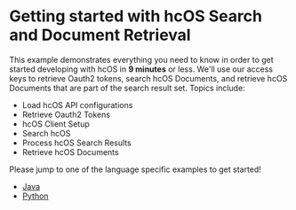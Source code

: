 
# Getting started with hcOS Search and Document Retrieval

This example demonstrates everything you need to know in order to get started developing with hcOS in **9 minutes** or less. We'll use our access keys to retrieve Oauth2 tokens, search hcOS Documents, and retrieve hcOS Documents that are part of the search result set. Topics include:

* Load hcOS API configurations
* Retrieve Oauth2 Tokens
* hcOS Client Setup
* Search hcOS
* Process hcOS Search Results
* Retrieve hcOS Documents

Please jump to one of the language specific examples to get started!

* [Java](java/README.md)
* [Python](python/README.md)

